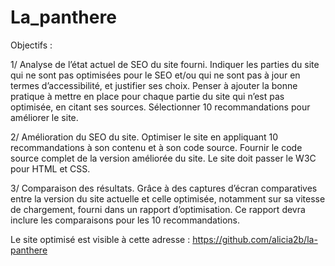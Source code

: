 # La_panthere
Objectifs :

1/ Analyse de l’état actuel de SEO du site fourni. Indiquer les parties du site qui ne sont pas optimisées pour le SEO et/ou qui ne sont pas à jour en termes d’accessibilité, et justifier ses choix. Penser à ajouter la bonne pratique à mettre en place pour chaque partie du site qui n’est pas optimisée, en citant ses sources. Sélectionner 10 recommandations pour améliorer le site.
    
2/ Amélioration du SEO du site. Optimiser le site en appliquant 10 recommandations à son contenu et à son code source. Fournir le code source complet de la version améliorée du site. Le site doit passer le W3C pour HTML et CSS.

3/ Comparaison des résultats. Grâce à des captures d’écran comparatives entre la version du site actuelle et celle optimisée, notamment sur sa vitesse de chargement, fourni dans un rapport d’optimisation. Ce rapport devra inclure les comparaisons pour les 10 recommandations.

Le site optimisé est visible à cette adresse : https://github.com/alicia2b/la-panthere
